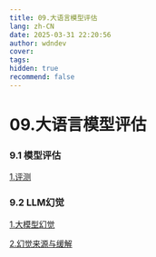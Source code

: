 ```yaml
---
title: 09.大语言模型评估
lang: zh-CN
date: 2025-03-31 22:20:56
author: wdndev
cover: 
tags:
hidden: true
recommend: false
---
```


# 09.大语言模型评估

### 9.1 模型评估

[1.评测](./1.评测/1.评测.md "1.评测")

### 9.2 LLM幻觉

[1.大模型幻觉](./1.大模型幻觉/1.大模型幻觉.md "1.大模型幻觉")

[2.幻觉来源与缓解](./2.幻觉来源与缓解/2.幻觉来源与缓解.md "2.幻觉来源与缓解")

